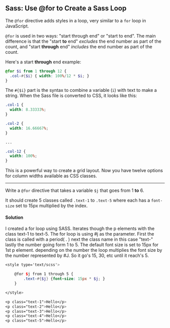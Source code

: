 ## Sass: Use @for to Create a Sass Loop

The `@for` directive adds styles in a loop, very similar to a `for` loop in JavaScript.

`@for` is used in two ways: "start through end" or "start to end". The main difference is that the "start **to** end" *excludes* the end number as part of the count, and "start **through** end" *includes* the end number as part of the count.

Here's a start **through** end example:

```scss
@for $i from 1 through 12 {
  .col-#{$i} { width: 100%/12 * $i; }
}
```

The `#{$i}` part is the syntax to combine a variable (`i`) with text to make a string. When the Sass file is converted to CSS, it looks like this:

```scss
.col-1 {
  width: 8.33333%;
}

.col-2 {
  width: 16.66667%;
}

...

.col-12 {
  width: 100%;
}
```

This is a powerful way to create a grid layout. Now you have twelve options for column widths available as CSS classes.

------

Write a `@for` directive that takes a variable `$j` that goes from 1 **to** 6.

It should create 5 classes called `.text-1` to `.text-5` where each has a `font-size` set to 15px multiplied by the index.



#### Solution

I created a for loop using SASS. Iterates though the p elements with the class text-1 to text-5. The for loop is using #j as the parameter. First the class is called with a period( . ) next the class name in this case "text-" lastly the number going form 1 to 5. The default font size is set to 15px for 1st p element. depending on the number the loop multiplies the font size by the number represented by #J. So it go's 15, 30, etc until it reach's 5. 

`````scss
<style type='text/scss'>

    @for $j from 1 through 5 {
        .text-#{$j} {font-size: 15px * $j; } 
    }

</style>

<p class="text-1">Hello</p>
<p class="text-2">Hello</p>
<p class="text-3">Hello</p>
<p class="text-4">Hello</p>
<p class="text-5">Hello</p>
`````